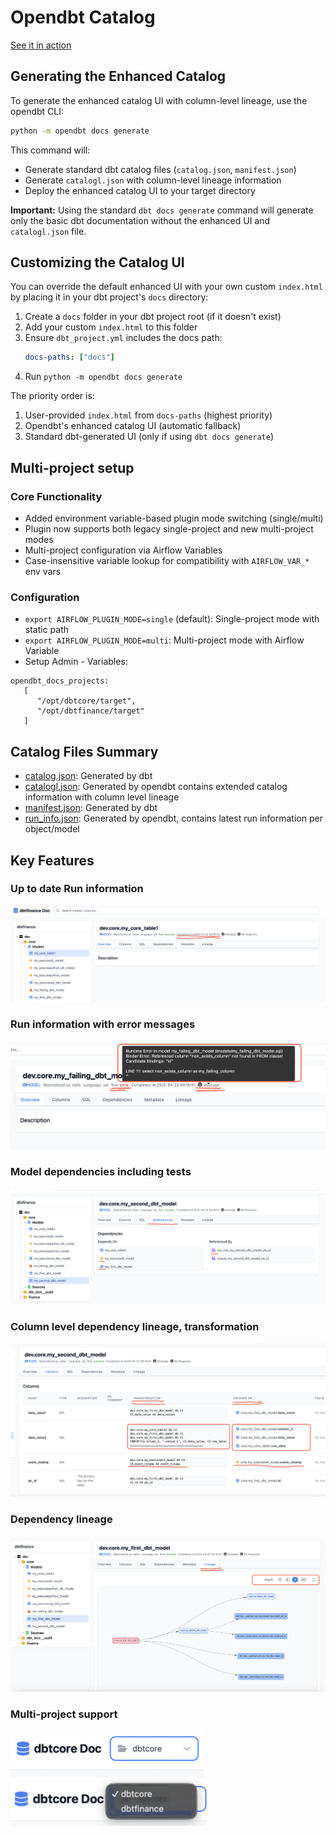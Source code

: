 # Opendbt Catalog

[See it in action](https://memiiso.github.io/opendbt/opendbtdocs/)

## Generating the Enhanced Catalog

To generate the enhanced catalog UI with column-level lineage, use the opendbt CLI:

```bash
python -m opendbt docs generate
```

This command will:
- Generate standard dbt catalog files (`catalog.json`, `manifest.json`)
- Generate `catalogl.json` with column-level lineage information
- Deploy the enhanced catalog UI to your target directory

**Important:** Using the standard `dbt docs generate` command will generate only the basic dbt documentation without the enhanced UI and `catalogl.json` file.

## Customizing the Catalog UI

You can override the default enhanced UI with your own custom `index.html` by placing it in your dbt project's `docs` directory:

1. Create a `docs` folder in your dbt project root (if it doesn't exist)
2. Add your custom `index.html` to this folder
3. Ensure `dbt_project.yml` includes the docs path:
   ```yaml
   docs-paths: ["docs"]
   ```
4. Run `python -m opendbt docs generate`

The priority order is:
1. User-provided `index.html` from `docs-paths` (highest priority)
2. Opendbt's enhanced catalog UI (automatic fallback)
3. Standard dbt-generated UI (only if using `dbt docs generate`)

## Multi-project setup

### Core Functionality
   - Added environment variable-based plugin mode switching (single/multi)
   - Plugin now supports both legacy single-project and new multi-project modes
   - Multi-project configuration via Airflow Variables
   - Case-insensitive variable lookup for compatibility with `AIRFLOW_VAR_*` env vars

### Configuration
   - `export AIRFLOW_PLUGIN_MODE=single` (default): Single-project mode with static path
   - `export AIRFLOW_PLUGIN_MODE=multi`: Multi-project mode with Airflow Variable
   - Setup Admin - Variables:
   ```
   opendbt_docs_projects: 
      [
         "/opt/dbtcore/target",
         "/opt/dbtfinance/target"
      ]
   ```

## Catalog Files Summary

- [catalog.json](catalog.json): Generated by dbt
- [catalogl.json](catalogl.json): Generated by opendbt contains extended catalog information with column level lineage
- [manifest.json](manifest.json): Generated by dbt
- [run_info.json](run_info.json): Generated by opendbt, contains latest run information per object/model

## Key Features

### Up to date Run information

![docs-run-info.png](assets/docs-run-info.png)

### Run information with error messages

![docs-run-info-error.png](assets/docs-run-info-error.png)

### Model dependencies including tests

![docs-dependencies.png](assets/docs-dependencies.png)

### Column level dependency lineage, transformation

![docs-columns-transformation.png](assets/docs-columns-transformation.png)

### Dependency lineage

![docs-lineage.png](assets/docs-lineage.png)

### Multi-project support

<img src="assets/docs-ui-multiproject.png" height="75">
<img src="assets/docs-ui-multiproject-dropdown.png" height="75">
